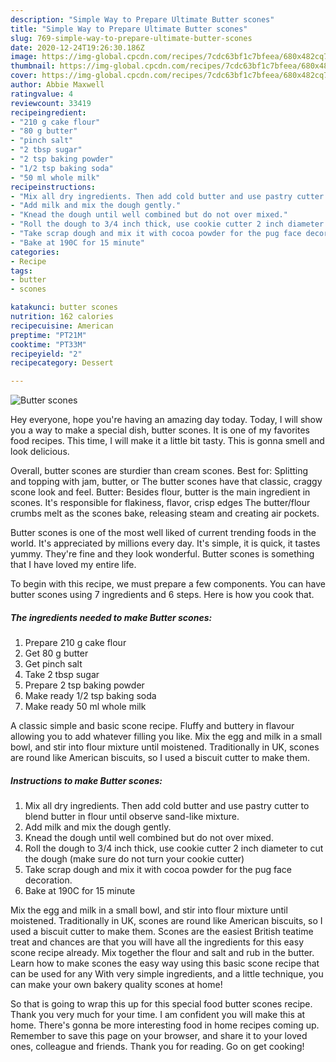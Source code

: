 ```yaml
---
description: "Simple Way to Prepare Ultimate Butter scones"
title: "Simple Way to Prepare Ultimate Butter scones"
slug: 769-simple-way-to-prepare-ultimate-butter-scones
date: 2020-12-24T19:26:30.186Z
image: https://img-global.cpcdn.com/recipes/7cdc63bf1c7bfeea/680x482cq70/butter-scones-recipe-main-photo.jpg
thumbnail: https://img-global.cpcdn.com/recipes/7cdc63bf1c7bfeea/680x482cq70/butter-scones-recipe-main-photo.jpg
cover: https://img-global.cpcdn.com/recipes/7cdc63bf1c7bfeea/680x482cq70/butter-scones-recipe-main-photo.jpg
author: Abbie Maxwell
ratingvalue: 4
reviewcount: 33419
recipeingredient:
- "210 g cake flour"
- "80 g butter"
- "pinch salt"
- "2 tbsp sugar"
- "2 tsp baking powder"
- "1/2 tsp baking soda"
- "50 ml whole milk"
recipeinstructions:
- "Mix all dry ingredients. Then add cold butter and use pastry cutter to blend butter in flour until observe sand-like mixture."
- "Add milk and mix the dough gently."
- "Knead the dough until well combined but do not over mixed."
- "Roll the dough to 3/4 inch thick, use cookie cutter 2 inch diameter to cut the dough (make sure do not turn your cookie cutter)"
- "Take scrap dough and mix it with cocoa powder for the pug face decoration."
- "Bake at 190C for 15 minute"
categories:
- Recipe
tags:
- butter
- scones

katakunci: butter scones 
nutrition: 162 calories
recipecuisine: American
preptime: "PT21M"
cooktime: "PT33M"
recipeyield: "2"
recipecategory: Dessert

---
```



![Butter scones](https://img-global.cpcdn.com/recipes/7cdc63bf1c7bfeea/680x482cq70/butter-scones-recipe-main-photo.jpg)

Hey everyone, hope you're having an amazing day today. Today, I will show you a way to make a special dish, butter scones. It is one of my favorites food recipes. This time, I will make it a little bit tasty. This is gonna smell and look delicious.

Overall, butter scones are sturdier than cream scones. Best for: Splitting and topping with jam, butter, or The butter scones have that classic, craggy scone look and feel. Butter: Besides flour, butter is the main ingredient in scones. It&#39;s responsible for flakiness, flavor, crisp edges The butter/flour crumbs melt as the scones bake, releasing steam and creating air pockets.

Butter scones is one of the most well liked of current trending foods in the world. It's appreciated by millions every day. It's simple, it is quick, it tastes yummy. They're fine and they look wonderful. Butter scones is something that I have loved my entire life.


To begin with this recipe, we must prepare a few components. You can have butter scones using 7 ingredients and 6 steps. Here is how you cook that.

<!--inarticleads1-->

##### The ingredients needed to make Butter scones:

1. Prepare 210 g cake flour
1. Get 80 g butter
1. Get pinch salt
1. Take 2 tbsp sugar
1. Prepare 2 tsp baking powder
1. Make ready 1/2 tsp baking soda
1. Make ready 50 ml whole milk


A classic simple and basic scone recipe. Fluffy and buttery in flavour allowing you to add whatever filling you like. Mix the egg and milk in a small bowl, and stir into flour mixture until moistened. Traditionally in UK, scones are round like American biscuits, so I used a biscuit cutter to make them. 

<!--inarticleads2-->

##### Instructions to make Butter scones:

1. Mix all dry ingredients. Then add cold butter and use pastry cutter to blend butter in flour until observe sand-like mixture.
1. Add milk and mix the dough gently.
1. Knead the dough until well combined but do not over mixed.
1. Roll the dough to 3/4 inch thick, use cookie cutter 2 inch diameter to cut the dough (make sure do not turn your cookie cutter)
1. Take scrap dough and mix it with cocoa powder for the pug face decoration.
1. Bake at 190C for 15 minute


Mix the egg and milk in a small bowl, and stir into flour mixture until moistened. Traditionally in UK, scones are round like American biscuits, so I used a biscuit cutter to make them. Scones are the easiest British teatime treat and chances are that you will have all the ingredients for this easy scone recipe already. Mix together the flour and salt and rub in the butter. Learn how to make scones the easy way using this basic scone recipe that can be used for any With very simple ingredients, and a little technique, you can make your own bakery quality scones at home! 

So that is going to wrap this up for this special food butter scones recipe. Thank you very much for your time. I am confident you will make this at home. There's gonna be more interesting food in home recipes coming up. Remember to save this page on your browser, and share it to your loved ones, colleague and friends. Thank you for reading. Go on get cooking!
